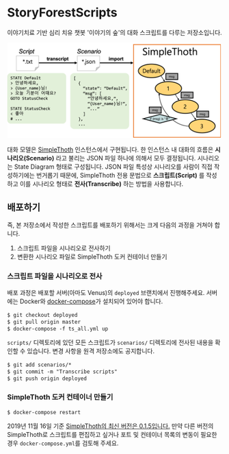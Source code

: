 # StoryForestScripts

이야기치료 기반 심리 치유 챗봇 '이야기의 숲'의 대화 스크립트를 다루는 저장소입니다.

<img src="./images/SimpleThoth.png" width="500">

대화 모델은 [SimpleThoth](https://github.com/GBS-Skile/SimpleThoth) 인스턴스에서
구현됩니다. 한 인스턴스 내 대화의 흐름은 **시나리오(Scenario)** 라고 불리는
JSON 파일 하나에 의해서 모두 결정됩니다. 시나리오는 State Diagram 형태로 구성됩니다.
JSON 파일 특성상 시나리오를 사람이 직접 작성하기에는 번거롭기 때문에,
SimpleThoth 전용 문법으로 **스크립트(Script)** 를 작성하고
이를 시나리오 형태로 **전사(Transcribe)** 하는 방법을 사용합니다.

## 배포하기

즉, 본 저장소에서 작성한 스크립트를 배포하기 위해서는 크게 다음의 과정을 거쳐야 합니다.

1. 스크립트 파일을 시나리오로 전사하기
2. 변환한 시나리오 파일로 SimpleThoth 도커 컨테이너 만들기

### 스크립트 파일을 시나리오로 전사

배포 과정은 배포할 서버(아마도 Venus)의 `deployed` 브랜치에서 진행해주세요.
서버에는 Docker와 [docker-compose](https://docs.docker.com/compose/install/)가 설치되어 있어야 합니다.

```
$ git checkout deployed
$ git pull origin master
$ docker-compose -f ts_all.yml up
```

`scripts/` 디렉토리에 있던 모든 스크립트가
`scenarios/` 디렉토리에 전사된 내용을 확인할 수 있습니다.
변경 사항을 원격 저장소에도 공지합니다.

```
$ git add scenarios/*
$ git commit -m "Transcribe scripts"
$ git push origin deployed
```

### SimpleThoth 도커 컨테이너 만들기

```
$ docker-compose restart
```

2019년 11월 16일 기준
[SimpleThoth의 최신 버전은 0.1.5입니다.](https://pypi.org/project/simplethoth/#history)
만약 다른 버전의 SimpleThoth로 스크립트를 편집하고 싶거나
포트 및 컨테이너 목록의 변동이 필요한 경우
`docker-compose.yml`를 검토해 주세요.

